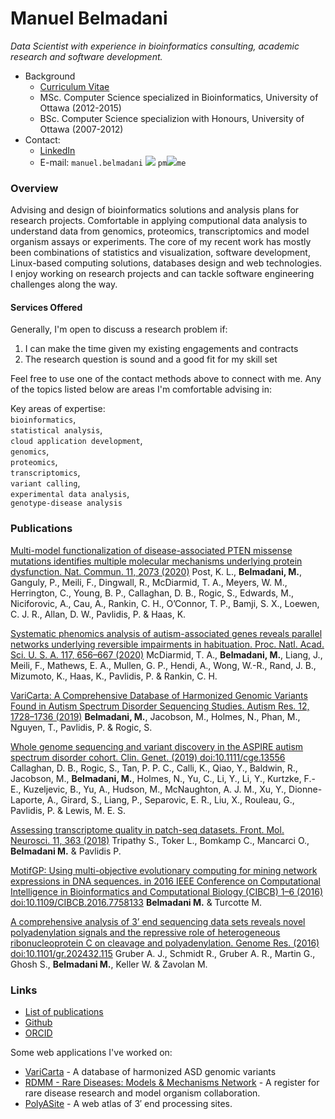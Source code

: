 # Manuel Belmadani
*Data Scientist with experience in bioinformatics consulting, academic research and software development.*

- Background 
  - [Curriculum Vitae](https://docs.google.com/document/d/1PqUhHGP_DJcX1H7v0MoNYXHpu28rx2h0HPLMchafZxs/edit?usp=sharing)
  - MSc. Computer Science specialized in Bioinformatics, University of Ottawa (2012-2015)
  - BSc. Computer Science specializion with Honours, University of Ottawa (2007-2012)
- Contact: 
  - [LinkedIn](https://www.linkedin.com/in/manuel-belmadani-62780124/)
  - E-mail: `manuel.belmadani` ![](https://i.imgur.com/OhJr77y.png) `pm`![](https://i.imgur.com/LDf3iFQ.png)`me`


### Overview

Advising and design of bioinformatics solutions and analysis plans for research projects. Comfortable in applying computional data analysis to understand data from genomics, proteomics, transcriptomics and model organism assays or experiments. The core of my recent work has mostly been combinations of statistics and visualization, software development, Linux-based computing solutions, databases design and web technologies. I enjoy working on research projects and can tackle software engineering challenges along the way.

#### Services Offered
Generally, I'm open to discuss a research problem if:
1) I can make the time given my existing engagements and contracts
2) The research question is sound and a good fit for my skill set

Feel free to use one of the contact methods above to connect with me. Any of the topics listed below are areas I'm comfortable advising in:

Key areas of expertise:   
`bioinformatics`,  
`statistical analysis`,  
`cloud application development`,  
`genomics`,  
`proteomics`,  
`transcriptomics`,  
`variant calling`,  
`experimental data analysis`,  
`genotype-disease analysis`


### Publications
[Multi-model functionalization of disease-associated PTEN missense mutations identifies multiple molecular mechanisms underlying protein dysfunction. Nat. Commun. 11, 2073 (2020)](https://doi.org/10.1038/s41467-020-15943-0) Post, K. L., **Belmadani, M.**, Ganguly, P., Meili, F., Dingwall, R., McDiarmid, T. A., Meyers, W. M., Herrington, C., Young, B. P., Callaghan, D. B., Rogic, S., Edwards, M., Niciforovic, A., Cau, A., Rankin, C. H., O’Connor, T. P., Bamji, S. X., Loewen, C. J. R., Allan, D. W., Pavlidis, P. & Haas, K. 

[Systematic phenomics analysis of autism-associated genes reveals parallel networks underlying reversible impairments in habituation. Proc. Natl. Acad. Sci. U. S. A. 117, 656–667 (2020)](https://doi.org/10.1073/pnas.1912049116) McDiarmid, T. A., **Belmadani, M.**, Liang, J., Meili, F., Mathews, E. A., Mullen, G. P., Hendi, A., Wong, W.-R., Rand, J. B., Mizumoto, K., Haas, K., Pavlidis, P. & Rankin, C. H. 

[VariCarta: A Comprehensive Database of Harmonized Genomic Variants Found in Autism Spectrum Disorder Sequencing Studies. Autism Res. 12, 1728–1736 (2019)](https://doi.org/10.1002/aur.2236) **Belmadani, M.**, Jacobson, M., Holmes, N., Phan, M., Nguyen, T., Pavlidis, P. & Rogic, S. 

[Whole genome sequencing and variant discovery in the ASPIRE autism spectrum disorder cohort. Clin. Genet. (2019) doi:10.1111/cge.13556](dx.doi.org/10.1111/cge.13556) Callaghan, D. B., Rogic, S., Tan, P. P. C., Calli, K., Qiao, Y., Baldwin, R., Jacobson, M., **Belmadani, M.**, Holmes, N., Yu, C., Li, Y., Li, Y., Kurtzke, F.-E., Kuzeljevic, B., Yu, A., Hudson, M., McNaughton, A. J. M., Xu, Y., Dionne-Laporte, A., Girard, S., Liang, P., Separovic, E. R., Liu, X., Rouleau, G., Pavlidis, P. & Lewis, M. E. S. 

[Assessing transcriptome quality in patch-seq datasets. Front. Mol. Neurosci. 11, 363 (2018)](https://dx.doi.org/10.3389%2Ffnmol.2018.00363) Tripathy S., Toker L., Bomkamp C., Mancarci O., **Belmadani M.** & Pavlidis P. 

[MotifGP: Using multi-objective evolutionary computing for mining network expressions in DNA sequences. in 2016 IEEE Conference on Computational Intelligence in Bioinformatics and Computational Biology (CIBCB) 1–6 (2016) doi:10.1109/CIBCB.2016.7758133](dx.doi.org/10.1109/CIBCB.2016.7758133) **Belmadani M.** & Turcotte M. 

[A comprehensive analysis of 3’ end sequencing data sets reveals novel polyadenylation signals and the repressive role of heterogeneous ribonucleoprotein C on cleavage and polyadenylation. Genome Res. (2016) doi:10.1101/gr.202432.115](dx.doi.org/10.1101/gr.202432.115) Gruber A. J., Schmidt R., Gruber A. R., Martin G., Ghosh S., **Belmadani M.**, Keller W. & Zavolan M. 

### Links

- [List of publications](https://scholar.google.com/citations?user=CaXlIcUAAAAJ&hl=en&oi=ao)
- [Github](https://github.com/mbelmadani/)
- [ORCID](https://orcid.org/0000-0002-5820-5979)

Some web applications I've worked on:
- [VariCarta](https://varicarta.msl.ubc.ca/) - A database of harmonized ASD genomic variants
- [RDMM - Rare Diseases: Models & Mechanisms Network](https://register.rare-diseases-catalyst-network.ca/) - A register for rare disease research and model organism collaboration.
- [PolyASite](https://polyasite.unibas.ch/) - A web atlas of 3′ end processing sites.
